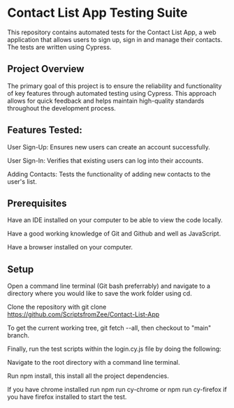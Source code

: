 
# Contact List App Testing Suite
This repository contains automated tests for the Contact List App, a web application that allows users to sign up, sign in and manage their contacts. The tests are written using Cypress.

 ## Project Overview
The primary goal of this project is to ensure the reliability and functionality of key features through automated testing using Cypress. This approach allows for quick feedback and helps maintain high-quality standards throughout the development process.

## Features Tested:

 User Sign-Up: Ensures new users can create an account successfully.

User Sign-In: Verifies that existing users can log into their accounts.

Adding Contacts: Tests the functionality of adding new contacts to the user's list.

## Prerequisites

Have an IDE installed on your computer to be able to view the code locally.

Have a good working knowledge of Git and Github and well as JavaScript.

Have a browser installed on your computer.

## Setup

Open a command line terminal (Git bash preferrably) and navigate to a directory where you would like to save the work folder using cd.

Clone the repository with git clone https://github.com/ScriptsfromZee/Contact-List-App

To get the current working tree, git fetch --all, then checkout to "main" branch.

Finally, run the test scripts within the login.cy.js file by doing the following:

Navigate to the root directory with a command line terminal.

Run npm install, this install all the project dependencies.

If you have chrome installed run npm run cy-chrome or npm run cy-firefox if you have firefox installed to start the test.


